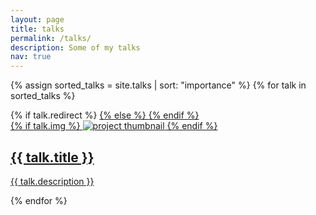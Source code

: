 ```yaml
---
layout: page
title: talks
permalink: /talks/
description: Some of my talks
nav: true
---
```


<div class="talks grid">

  {% assign sorted_talks = site.talks | sort: "importance" %}
  {% for talk in sorted_talks %}
  <div class="grid-item">
    {% if talk.redirect %}
    <a href="{{ talk.redirect }}" target="_blank">
    {% else %}
    <a href="{{ talk.url | relative_url }}">
    {% endif %}
      <div class="card hoverable">
        {% if talk.img %}
        <img src="{{ talk.img | relative_url }}" alt="project thumbnail">
        {% endif %}
        <div class="card-body">
          <h2 class="card-title text-lowercase">{{ talk.title }}</h2>
          <p class="card-text">{{ talk.description }}</p>
          <div class="row ml-1 mr-1 p-0">
          </div>
        </div>
      </div>
    </a>
  </div>
{% endfor %}

</div>